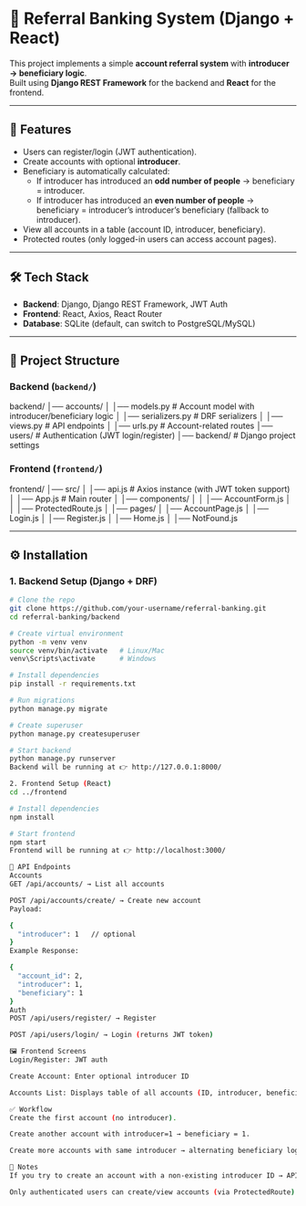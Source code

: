 # 🎉 Referral Banking System (Django + React)

This project implements a simple **account referral system** with **introducer → beneficiary logic**.  
Built using **Django REST Framework** for the backend and **React** for the frontend.

---

## 🚀 Features
- Users can register/login (JWT authentication).
- Create accounts with optional **introducer**.
- Beneficiary is automatically calculated:
  - If introducer has introduced an **odd number of people** → beneficiary = introducer.
  - If introducer has introduced an **even number of people** → beneficiary = introducer’s introducer’s beneficiary (fallback to introducer).
- View all accounts in a table (account ID, introducer, beneficiary).
- Protected routes (only logged-in users can access account pages).

---

## 🛠️ Tech Stack
- **Backend**: Django, Django REST Framework, JWT Auth
- **Frontend**: React, Axios, React Router
- **Database**: SQLite (default, can switch to PostgreSQL/MySQL)

---

## 📂 Project Structure

### Backend (`backend/`)

backend/
│── accounts/
│ │── models.py # Account model with introducer/beneficiary logic
│ │── serializers.py # DRF serializers
│ │── views.py # API endpoints
│ │── urls.py # Account-related routes
│── users/ # Authentication (JWT login/register)
│── backend/ # Django project settings


### Frontend (`frontend/`)
frontend/
│── src/
│ │── api.js # Axios instance (with JWT token support)
│ │── App.js # Main router
│ │── components/
│ │ │── AccountForm.js
│ │ │── ProtectedRoute.js
│ │── pages/
│ │── AccountPage.js
│ │── Login.js
│ │── Register.js
│ │── Home.js
│ │── NotFound.js


---

## ⚙️ Installation

### 1. Backend Setup (Django + DRF)
```bash
# Clone the repo
git clone https://github.com/your-username/referral-banking.git
cd referral-banking/backend

# Create virtual environment
python -m venv venv
source venv/bin/activate   # Linux/Mac
venv\Scripts\activate      # Windows

# Install dependencies
pip install -r requirements.txt

# Run migrations
python manage.py migrate

# Create superuser
python manage.py createsuperuser

# Start backend
python manage.py runserver
Backend will be running at 👉 http://127.0.0.1:8000/

2. Frontend Setup (React)
cd ../frontend

# Install dependencies
npm install

# Start frontend
npm start
Frontend will be running at 👉 http://localhost:3000/

🔑 API Endpoints
Accounts
GET /api/accounts/ → List all accounts

POST /api/accounts/create/ → Create new account
Payload:

{
  "introducer": 1   // optional
}
Example Response:

{
  "account_id": 2,
  "introducer": 1,
  "beneficiary": 1
}
Auth
POST /api/users/register/ → Register

POST /api/users/login/ → Login (returns JWT token)

🖼️ Frontend Screens
Login/Register: JWT auth

Create Account: Enter optional introducer ID

Accounts List: Displays table of all accounts (ID, introducer, beneficiary)

✅ Workflow
Create the first account (no introducer).

Create another account with introducer=1 → beneficiary = 1.

Create more accounts with same introducer → alternating beneficiary logic applies.

📌 Notes
If you try to create an account with a non-existing introducer ID → API returns 400 error.

Only authenticated users can create/view accounts (via ProtectedRoute).


